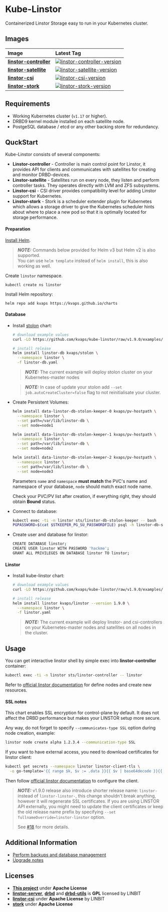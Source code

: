 # Kube-Linstor

Containerized Linstor Storage easy to run in your Kubernetes cluster.

## Images


| Image                    | Latest Tag                                                                         |
|:-------------------------|:-----------------------------------------------------------------------------------|
| **[linstor-controller]** | [![linstor-controller-version]](https://hub.docker.com/r/kvaps/linstor-controller) |
| **[linstor-satellite]**  | [![linstor-satellite-version]](https://hub.docker.com/r/kvaps/linstor-satellite)   |
| **[linstor-csi]**        | [![linstor-csi-version]](https://hub.docker.com/r/kvaps/linstor-csi)               |
| **[linstor-stork]**      | [![linstor-stork-version]](https://hub.docker.com/r/kvaps/linstor-stork)           |

[linstor-controller]: dockerfiles/linstor-controller/Dockerfile
[linstor-controller-version]: https://img.shields.io/docker/v/kvaps/linstor-controller.svg?sort=semver
[linstor-satellite]: dockerfiles/linstor-controller/Dockerfile
[linstor-satellite-version]: https://img.shields.io/docker/v/kvaps/linstor-satellite.svg?sort=semver
[linstor-csi]: dockerfiles/linstor-csi/Dockerfile
[linstor-csi-version]: https://img.shields.io/docker/v/kvaps/linstor-csi.svg?sort=semver
[linstor-stork]: dockerfiles/linstor-stork/Dockerfile
[linstor-stork-version]: https://img.shields.io/docker/v/kvaps/linstor-stork.svg?sort=semver

## Requirements

* Working Kubernetes cluster (`v1.17` or higher).
* DRBD9 kernel module installed on each satellite node.
* PostgeSQL database / etcd or any other backing store for redundancy.

## QuckStart

Kube-Linstor consists of several components:

* **Linstor-controller** - Controller is main control point for Linstor, it provides API for clients and communicates with satellites for creating and monitor DRBD-devices.
* **Linstor-satellite** - Satellites run on every node, they listen and perform controller tasks. They operates directly with LVM and ZFS subsystems.
* **Linstor-csi** - CSI driver provides compatibility level for adding Linstor support for Kubernetes.
* **Linstor-stork** - Stork is a scheduler extender plugin for Kubernetes which allows a storage driver to give the Kubernetes scheduler hints about where to place a new pod so that it is optimally located for storage performance.

#### Preparation

[Install Helm](https://helm.sh/docs/intro/).

> **_NOTE:_**
> Commands below provided for Helm v3 but Helm v2 is also supported.  
> You can use `helm template` instead of `helm install`, this is also working as well.

Create `linstor` namespace.
```
kubectl create ns linstor
```

Install Helm repository:
```
helm repo add kvaps https://kvaps.github.io/charts
```

#### Database

* Install [stolon](https://github.com/kvaps/stolon-chart) chart:

  ```bash
  # download example values
  curl -LO https://github.com/kvaps/kube-linstor/raw/v1.9.0/examples/linstor-db.yaml

  # install release
  helm install linstor-db kvaps/stolon \
    --namespace linstor \
    -f linstor-db.yaml
  ```

  > **_NOTE:_**
  > The current example will deploy stolon cluster on your Kubernetes-master nodes

  > **_NOTE:_**
  > In case of update your stolon add `--set job.autoCreateCluster=false` flag to not reinitialisate your cluster.

* Create Persistent Volumes:
  ```bash
  helm install data-linstor-db-stolon-keeper-0 kvaps/pv-hostpath \
    --namespace linstor \
    --set path=/var/lib/linstor-db \
    --set node=node1

  helm install data-linstor-db-stolon-keeper-1 kvaps/pv-hostpath \
    --namespace linstor \
    --set path=/var/lib/linstor-db \
    --set node=node2

  helm install data-linstor-db-stolon-keeper-2 kvaps/pv-hostpath \
    --namespace linstor \
    --set path=/var/lib/linstor-db \
    --set node=node3
  ```

  Parameters `name` and `namespace` **must match** the PVC's name and namespace of your database, `node` should match exact node name.

  Check your PVC/PV list after creation, if everything right, they should obtain **Bound** status.

* Connect to database:
  ```bash
  kubectl exec -ti -n linstor sts/linstor-db-stolon-keeper -- bash
  PGPASSWORD=$(cat $STKEEPER_PG_SU_PASSWORDFILE) psql -h linstor-db-stolon-proxy -U stolon postgres
  ```

* Create user and database for linstor:
  ```bash
  CREATE DATABASE linstor;
  CREATE USER linstor WITH PASSWORD 'hackme';
  GRANT ALL PRIVILEGES ON DATABASE linstor TO linstor;
  ```

#### Linstor

* Install kube-linstor chart:

  ```bash
  # download example values
  curl -LO https://github.com/kvaps/kube-linstor/raw/v1.9.0/examples/linstor.yaml

  # install release
  helm install linstor kvaps/linstor --version 1.9.0 \
    --namespace linstor \
    -f linstor.yaml
  ```

  > **_NOTE:_**
  > The current example will deploy linstor- and csi-controllers on your Kubernetes-master nodes and satellites on all nodes in the cluster.

## Usage

You can get interactive linstor shell by simple exec into **linstor-controller** container:

```bash
kubectl exec -ti -n linstor sts/linstor-controller -- linstor
```

Refer to [official linstor documentation](https://docs.linbit.com/linbit-docs/) for define nodes and create new resources.

#### SSL notes

This chart enables SSL encryption for control-plane by default. It does not affect the DRBD performance but makes your LINSTOR setup more secure.

Any way, do not forget to specify `--communicates-type SSL` option during node creation, example:

```bash
linstor node create alpha 1.2.3.4 --communication-type SSL
```

If you want to have external access, you need to download certificates for linstor client:

```bash
kubectl get secrets --namespace linstor linstor-client-tls \
  -o go-template='{{ range $k, $v := .data }}{{ $v | base64decode }}{{ end }}'
```

Then follow [official linstor documentation](https://www.linbit.com/drbd-user-guide/users-guide-linstor/#s-rest-api-https-restricted-client) to configure the client.

> **_NOTE:_**
> v1.9.0 release also introduce shorter release name: `linstor-` instead of `linstor-linstor-`, this change shouldn't break anything, however it will regenerate SSL certificates.
If you are using LINSTOR API externally, you might need to update the client certificates or keep the old release name prefix by specifying `--set fullnameOverride=linstor-linstor` option.
>
> See [#18](https://github.com/kvaps/kube-linstor/issues/18) for more details.

## Additional Information

* [Perform backups and database management](docs/BACKUP.md)
* [Upgrade notes](docs/UPGRADE.md)

## Licenses

* **[This project](LICENSE)** under **Apache License**
* **[linstor-server]**, **[drbd]** and **[drbd-utils]** is **GPL** licensed by LINBIT
* **[linstor-csi]** under **Apache License** by LINBIT
* **[stork]** under **Apache License**

[linstor-server]: https://github.com/LINBIT/linstor-server/blob/master/COPYING
[drbd]: https://github.com/LINBIT/drbd-9.0/blob/master/COPY
[drbd-utils]: https://github.com/LINBIT/drbd-utils/blob/master/COPYING
[linstor-csi]: https://github.com/piraeusdatastore/linstor-csi/blob/master/LICENSE
[stork]: https://github.com/libopenstorage/stork/blob/master/LICENSE

